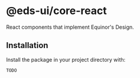 # @eds-ui/core-react

React components that implement Equinor's Design.

## Installation

Install the package in your project directory with:

```sh
TODO
```
